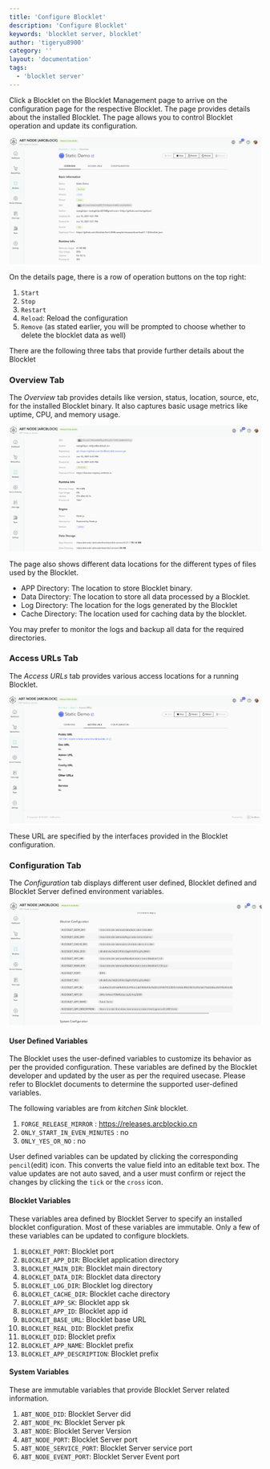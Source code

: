 ```yaml
---
title: 'Configure Blocklet'
description: 'Configure Blocklet'
keywords: 'blocklet server, blocklet'
author: 'tigeryu8900'
category: ''
layout: 'documentation'
tags:
  - 'blocklet server'
---
```


Click a Blocklet on the Blocklet Management page to arrive on the configuration page for the respective Blocklet. The page provides details about the installed Blocklet. The page allows you to control Blocklet operation and update its configuration.

![](./images/blocklet-details.png)

On the details page, there is a row of operation buttons on the top right:

1. `Start`
2. `Stop`
3. `Restart`
4. `Reload`: Reload the configuration
5. `Remove` (as stated earlier, you will be prompted to choose whether to delete the blocklet data as well)

There are the following three tabs that provide further details about the Blocklet

### Overview Tab

The *Overview* tab provides details like version, status, location, source, etc, for the installed Blocklet binary. It also captures basic usage metrics like uptime, CPU, and memory usage.

![](./images/blocklets-overview.png)

The page also shows different data locations for the different types of files used by the Blocklet.
- APP Directory: The location to store Blocklet binary.
- Data Directory: The location to store all data processed by a Blocklet.
- Log Directory: The location for the logs generated by the Blocklet
- Cache Directory: The location used for caching data by the blocklet.

You may prefer to monitor the logs and backup all data for the required directories.

### Access URLs Tab

The *Access URLs* tab provides various access locations for a running Blocklet.

![](./images/blocklets-access-url.png)

These URL are specified by the interfaces provided in the Blocklet configuration.

### Configuration Tab

The *Configuration* tab displays different user defined,  Blocklet defined and Blocklet Server defined environment variables.

![](./images/blocklets-config.png)

#### User Defined Variables

The Blocklet uses the user-defined variables to customize its behavior as per the provided configuration. These variables are defined by the Blocklet developer and updated by the user as per the required usecase. Please refer to Blocklet documents to determine the supported user-defined variables.

The following variables are from *kitchen Sink* blocklet.

1. `FORGE_RELEASE_MIRROR` :	https://releases.arcblockio.cn
2. `ONLY_START_IN_EVEN_MINUTES` :	no
3. `ONLY_YES_OR_NO` :	no

User defined variables can be updated by clicking the corresponding `pencil`(edit) icon. This converts the value field into an editable text box. The value updates are not auto saved, and a user must confirm or reject the changes by clicking the `tick` or the `cross` icon.

#### Blocklet Variables

These variables area defined by Blocklet Server to specify an installed blocklet configuration. Most of these variables are immutable. Only a few of these variables can be updated to configure blocklets.   

1. `BLOCKLET_PORT`: Blocklet port
2. `BLOCKLET_APP_DIR`: Blocklet application directory
3. `BLOCKLET_MAIN_DIR`: Blocklet main directory
4. `BLOCKLET_DATA_DIR`: Blocklet data directory
5. `BLOCKLET_LOG_DIR`: Blocklet log directory
6. `BLOCKLET_CACHE_DIR`: Blocklet cache directory
7. `BLOCKLET_APP_SK`: Blocklet app sk
8. `BLOCKLET_APP_ID`: Blocklet app id
9. `BLOCKLET_BASE_URL`: Blocklet base URL
10. `BLOCKLET_REAL_DID`: Blocklet prefix
11. `BLOCKLET_DID`: Blocklet prefix
12. `BLOCKLET_APP_NAME`: Blocklet prefix
13. `BLOCKLET_APP_DESCRIPTION`: Blocklet prefix

#### System Variables

These are immutable variables that provide Blocklet Server related information.

1. `ABT_NODE_DID`: Blocklet Server did
2. `ABT_NODE_PK`: Blocklet Server pk
3. `ABT_NODE`: Blocklet Server Version
4. `ABT_NODE_PORT`: Blocklet Server port
5. `ABT_NODE_SERVICE_PORT`: Blocklet Server service port
6. `ABT_NODE_EVENT_PORT`: Blocklet Server Event port
